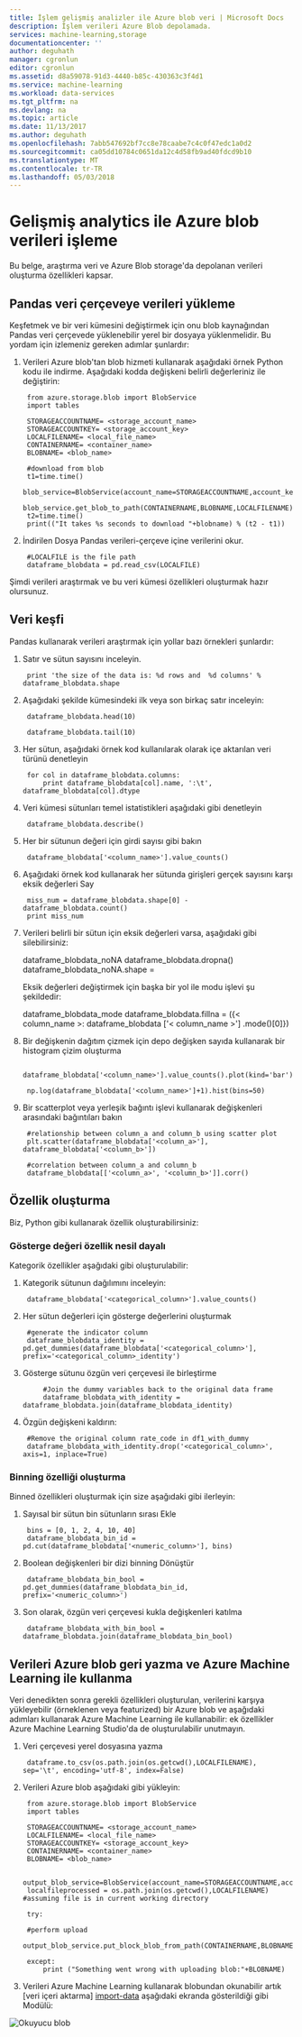 ```yaml
---
title: İşlem gelişmiş analizler ile Azure blob veri | Microsoft Docs
description: İşlem verileri Azure Blob depolamada.
services: machine-learning,storage
documentationcenter: ''
author: deguhath
manager: cgronlun
editor: cgronlun
ms.assetid: d8a59078-91d3-4440-b85c-430363c3f4d1
ms.service: machine-learning
ms.workload: data-services
ms.tgt_pltfrm: na
ms.devlang: na
ms.topic: article
ms.date: 11/13/2017
ms.author: deguhath
ms.openlocfilehash: 7abb547692bf7cc8e78caabe7c4c0f47edc1a0d2
ms.sourcegitcommit: ca05dd10784c0651da12c4d58fb9ad40fdcd9b10
ms.translationtype: MT
ms.contentlocale: tr-TR
ms.lasthandoff: 05/03/2018
---
```

# <a name="heading"></a>Gelişmiş analytics ile Azure blob verileri işleme
Bu belge, araştırma veri ve Azure Blob storage'da depolanan verileri oluşturma özellikleri kapsar. 

## <a name="load-the-data-into-a-pandas-data-frame"></a>Pandas veri çerçeveye verileri yükleme
Keşfetmek ve bir veri kümesini değiştirmek için onu blob kaynağından Pandas veri çerçevede yüklenebilir yerel bir dosyaya yüklenmelidir. Bu yordam için izlemeniz gereken adımlar şunlardır:

1. Verileri Azure blob'tan blob hizmeti kullanarak aşağıdaki örnek Python kodu ile indirme. Aşağıdaki kodda değişkeni belirli değerleriniz ile değiştirin: 
   
        from azure.storage.blob import BlobService
        import tables
   
        STORAGEACCOUNTNAME= <storage_account_name>
        STORAGEACCOUNTKEY= <storage_account_key>
        LOCALFILENAME= <local_file_name>        
        CONTAINERNAME= <container_name>
        BLOBNAME= <blob_name>
   
        #download from blob
        t1=time.time()
        blob_service=BlobService(account_name=STORAGEACCOUNTNAME,account_key=STORAGEACCOUNTKEY)
        blob_service.get_blob_to_path(CONTAINERNAME,BLOBNAME,LOCALFILENAME)
        t2=time.time()
        print(("It takes %s seconds to download "+blobname) % (t2 - t1))
2. İndirilen Dosya Pandas verileri-çerçeve içine verilerini okur.
   
        #LOCALFILE is the file path    
        dataframe_blobdata = pd.read_csv(LOCALFILE)

Şimdi verileri araştırmak ve bu veri kümesi özellikleri oluşturmak hazır olursunuz.

## <a name="blob-dataexploration"></a>Veri keşfi
Pandas kullanarak verileri araştırmak için yollar bazı örnekleri şunlardır:

1. Satır ve sütun sayısını inceleyin. 
   
        print 'the size of the data is: %d rows and  %d columns' % dataframe_blobdata.shape
2. Aşağıdaki şekilde kümesindeki ilk veya son birkaç satır inceleyin:
   
        dataframe_blobdata.head(10)
   
        dataframe_blobdata.tail(10)
3. Her sütun, aşağıdaki örnek kod kullanılarak olarak içe aktarılan veri türünü denetleyin
   
        for col in dataframe_blobdata.columns:
            print dataframe_blobdata[col].name, ':\t', dataframe_blobdata[col].dtype
4. Veri kümesi sütunları temel istatistikleri aşağıdaki gibi denetleyin
   
        dataframe_blobdata.describe()
5. Her bir sütunun değeri için girdi sayısı gibi bakın
   
        dataframe_blobdata['<column_name>'].value_counts()
6. Aşağıdaki örnek kod kullanarak her sütunda girişleri gerçek sayısını karşı eksik değerleri Say
   
        miss_num = dataframe_blobdata.shape[0] - dataframe_blobdata.count()
        print miss_num
7. Verileri belirli bir sütun için eksik değerleri varsa, aşağıdaki gibi silebilirsiniz:
   
     dataframe_blobdata_noNA dataframe_blobdata.dropna() dataframe_blobdata_noNA.shape =
   
   Eksik değerleri değiştirmek için başka bir yol ile modu işlevi şu şekildedir:
   
     dataframe_blobdata_mode dataframe_blobdata.fillna = ({< column_name >: dataframe_blobdata ['< column_name >'] .mode()[0]})        
8. Bir değişkenin dağıtım çizmek için depo değişken sayıda kullanarak bir histogram çizim oluşturma    
   
        dataframe_blobdata['<column_name>'].value_counts().plot(kind='bar')
   
        np.log(dataframe_blobdata['<column_name>']+1).hist(bins=50)
9. Bir scatterplot veya yerleşik bağıntı işlevi kullanarak değişkenleri arasındaki bağıntıları bakın
   
        #relationship between column_a and column_b using scatter plot
        plt.scatter(dataframe_blobdata['<column_a>'], dataframe_blobdata['<column_b>'])
   
        #correlation between column_a and column_b
        dataframe_blobdata[['<column_a>', '<column_b>']].corr()

## <a name="blob-featuregen"></a>Özellik oluşturma
Biz, Python gibi kullanarak özellik oluşturabilirsiniz:

### <a name="blob-countfeature"></a>Gösterge değeri özellik nesil dayalı
Kategorik özellikler aşağıdaki gibi oluşturulabilir:

1. Kategorik sütunun dağılımını inceleyin:
   
        dataframe_blobdata['<categorical_column>'].value_counts()
2. Her sütun değerleri için gösterge değerlerini oluşturmak
   
        #generate the indicator column
        dataframe_blobdata_identity = pd.get_dummies(dataframe_blobdata['<categorical_column>'], prefix='<categorical_column>_identity')
3. Gösterge sütunu özgün veri çerçevesi ile birleştirme 
   
            #Join the dummy variables back to the original data frame
            dataframe_blobdata_with_identity = dataframe_blobdata.join(dataframe_blobdata_identity)
4. Özgün değişkeni kaldırın:
   
        #Remove the original column rate_code in df1_with_dummy
        dataframe_blobdata_with_identity.drop('<categorical_column>', axis=1, inplace=True)

### <a name="blob-binningfeature"></a>Binning özelliği oluşturma
Binned özellikleri oluşturmak için size aşağıdaki gibi ilerleyin:

1. Sayısal bir sütun bin sütunların sırası Ekle
   
        bins = [0, 1, 2, 4, 10, 40]
        dataframe_blobdata_bin_id = pd.cut(dataframe_blobdata['<numeric_column>'], bins)
2. Boolean değişkenleri bir dizi binning Dönüştür
   
        dataframe_blobdata_bin_bool = pd.get_dummies(dataframe_blobdata_bin_id, prefix='<numeric_column>')
3. Son olarak, özgün veri çerçevesi kukla değişkenleri katılma
   
        dataframe_blobdata_with_bin_bool = dataframe_blobdata.join(dataframe_blobdata_bin_bool)    

## <a name="sql-featuregen"></a>Verileri Azure blob geri yazma ve Azure Machine Learning ile kullanma
Veri denedikten sonra gerekli özellikleri oluşturulan, verilerini karşıya yükleyebilir (örneklenen veya featurized) bir Azure blob ve aşağıdaki adımları kullanarak Azure Machine Learning ile kullanabilir: ek özellikler Azure Machine Learning Studio'da de oluşturulabilir unutmayın. 

1. Veri çerçevesi yerel dosyasına yazma
   
        dataframe.to_csv(os.path.join(os.getcwd(),LOCALFILENAME), sep='\t', encoding='utf-8', index=False)
2. Verileri Azure blob aşağıdaki gibi yükleyin:
   
        from azure.storage.blob import BlobService
        import tables
   
        STORAGEACCOUNTNAME= <storage_account_name>
        LOCALFILENAME= <local_file_name>
        STORAGEACCOUNTKEY= <storage_account_key>
        CONTAINERNAME= <container_name>
        BLOBNAME= <blob_name>
   
        output_blob_service=BlobService(account_name=STORAGEACCOUNTNAME,account_key=STORAGEACCOUNTKEY)    
        localfileprocessed = os.path.join(os.getcwd(),LOCALFILENAME) #assuming file is in current working directory
   
        try:
   
        #perform upload
        output_blob_service.put_block_blob_from_path(CONTAINERNAME,BLOBNAME,localfileprocessed)
   
        except:            
            print ("Something went wrong with uploading blob:"+BLOBNAME)
3. Verileri Azure Machine Learning kullanarak blobundan okunabilir artık [veri içeri aktarma] [ import-data] aşağıdaki ekranda gösterildiği gibi Modülü:

![Okuyucu blob][1]

[1]: ./media/data-blob/reader_blob.png


<!-- Module References -->
[import-data]: https://msdn.microsoft.com/library/azure/4e1b0fe6-aded-4b3f-a36f-39b8862b9004/

